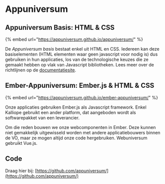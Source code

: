 # Appuniversum

## Appuniversum Basis: HTML & CSS

{% embed url="https://appuniversum.github.io/appuniversum/" %}

De _Appuniversum basis_ bestaat enkel uit HTML en CSS. Iedereen kan deze basiselementen \(HTML elementen waar geen javascript voor nodig is\) dus gebruiken in hun applicaties, los van de technologische keuzes die ze gemaakt hebben op vlak van Javascript bibliotheken. Lees meer over de richtlijnen op de [documentatiesite](https://appuniversum.github.io/appuniversum/).

## Ember-Appuniversum: Ember.js & HTML & CSS

{% embed url="https://appuniversum.github.io/ember-appuniversum/" %}

Onze applicaties gebruiken Ember.js als Javascript framework. Enkel Kalliope gebruikt een ander platform, dat aangeboden wordt als softwarepakket van een leverancier.

Om die reden bouwen we onze webcomponenten in Ember. Deze kunnen niet gemakkelijk uitgewisseld worden met andere applicatiebouwers binnen de VO, maar ze mogen altijd onze code hergebruiken. Webuniversum gebruikt Vue.js.

## Code

Draag hier bij: [https://github.com/appuniversum/](https://github.com/appuniversum/)



